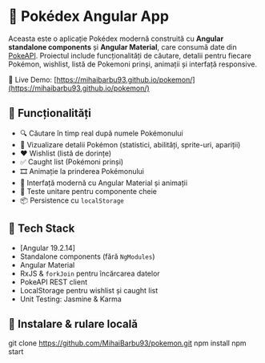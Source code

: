# 🧠 Pokédex Angular App

Aceasta este o aplicație Pokédex modernă construită cu **Angular standalone components** și **Angular Material**, care consumă date din [PokeAPI](https://pokeapi.co/). Proiectul include funcționalități de căutare, detalii pentru fiecare Pokémon, wishlist, listă de Pokemoni prinși, animații și interfață responsive.

🔗 Live Demo: [https://mihaibarbu93.github.io/pokemon/](https://mihaibarbu93.github.io/pokemon/)


## 🔧 Funcționalități

- 🔍 Căutare în timp real după numele Pokémonului
- 📄 Vizualizare detalii Pokémon (statistici, abilități, sprite-uri, apariții)
- ❤️ Wishlist (listă de dorințe)
- ✅ Caught list (Pokémoni prinși)
- 🎞️ Animație la prinderea Pokémonului
- 🎨 Interfață modernă cu Angular Material și animații
- 🧪 Teste unitare pentru componente cheie
- 📦 Persistence cu `localStorage`

## 🧱 Tech Stack

- [Angular 19.2.14]
- Standalone components (fără `NgModules`)
- Angular Material
- RxJS & `forkJoin` pentru încărcarea datelor
- PokeAPI REST client
- LocalStorage pentru wishlist și caught list
- Unit Testing: Jasmine & Karma

## 🚀 Instalare & rulare locală

git clone https://github.com/MihaiBarbu93/pokemon.git
npm install
npm start
